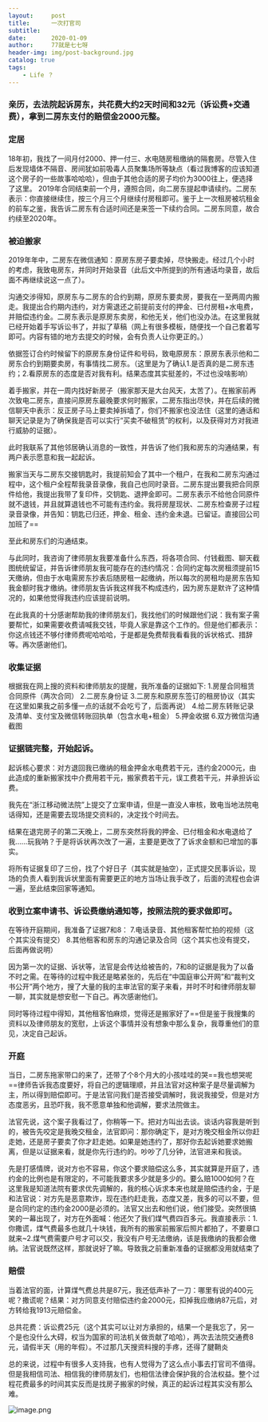 ```yaml
---
layout:     post
title:      一次打官司
subtitle:   
date:       2020-01-09
author:     77就是七七呀
header-img: img/post-background.jpg
catalog: true
tags:
    - Life ？ 
---
```

[^_^]: # (哈哈我是注释，不会在浏览器中显示。)
[^_^]: # (tags包含杂谈，Life ？，Books,El Psy Congroo，Korea)


### 亲历，去法院起诉房东，共花费大约2天时间和32元（诉讼费+交通费），拿到二房东支付的赔偿金2000元整。

### 定居

18年初，我找了一间月付2000、押一付三、水电随房租缴纳的隔套房。尽管入住后发现墙体不隔音、房间犹如前吸毒人员聚集场所等缺点（看过我博客的应该知道这个房子的一些故事哈哈哈），但由于其他合适的房子均价为3000往上，便选择了这里。
2019年合同结束前一个月，遵照合同，向二房东提起申请续约。二房东表示：你直接继续住，按三个月三个月继续付房租即可。鉴于上一次租房被坑租金的前车之鉴，我告诉二房东有合适时间还是来签一下续约合同。二房东同意，故合约续至2020年。

### 被迫搬家

2019年年中，二房东在微信通知：原房东房子要卖掉，尽快搬走。经过几个小时的考虑，我致电房东，并同时开始录音（此后文中所提到的所有通话均录音，故后面不再继续说这一点了）。

沟通交涉得知，原房东与二房东的合约到期，原房东要卖房，要我在一至两周内搬走。我提出合约期内违约，对方需退还之前提前支付的押金、已付房租+水电费，并赔偿违约金。二房东表示是原房东卖房，和他无关，他们也没办法。在这里我就已经开始着手写诉讼书了，并拟了草稿（网上有很多模板，随便找一个自己套着写即可。内容有错的地方去提交的时候，会有负责人让你更正的。）

依据签订合约时候留下的原房东身份证件和号码，致电原房东：原房东表示他和二房东合约到期要卖房，有事情找二房东。（这里是为了确认1.是否真的是二房东违约；2.看原房东的态度是否对我有利。结果态度其实挺差的，不过也没啥影响）

着手搬家，并在一周内找好新房子（搬家那天是大台风天，太苦了）。在搬家前再次致电二房东，直接问原房东最晚要求何时搬家，二房东指出尽快，并在后续的微信聊天中表示：反正房子马上要卖掉拆墙了，你们不搬家也没法住（这里的通话和聊天记录是为了确保我是否可以实行“买卖不破租赁”的权利，以及获得对方对我进行威胁的证据）。

此时我联系了其他邻居确认消息的一致性，并告诉了他们我和房东的沟通结果，有两户表示愿意和我一起起诉。

搬家当天与二房东交接钥匙时，我提前知会了其中一个租户，在我和二房东沟通过程中，这个租户全程帮我录音录像，我自己也同时录音。二房东提出要我把合同原件给他，我提出我带了复印件，交钥匙、退押金即可。二房东表示不给他合同原件就不退钱，并且就算退钱也不可能有违约金。我将房屋现状、二房东检查房子过程录音录像，并告知：钥匙已归还，押金、租金、违约金未退。已留证。直接回公司加班了==

至此和房东们的沟通结束。

与此同时，我咨询了律师朋友我要准备什么东西，将各项合同、付钱截图、聊天截图统统留证，并告诉律师朋友我可能存在的违约情况：合同约定每次房租须提前15天缴纳，但由于水电需房东抄表后随房租一起缴纳，所以每次的房租均是房东告知我金额时我才缴纳。律师朋友告诉我这样我不构成违约，因为房东是默许了这种情况的，如果他觉得我违约应该提前说明。

在此我真的十分感谢帮助我的律师朋友们，我找他们的时候跟他们说：我有案子需要帮忙，如果需要收费请喊我交钱，毕竟人家是靠这个工作的。但是他们都表示：你这点钱还不够付律师费呢哈哈哈，于是都是免费帮我看看我的诉状格式、措辞等。再次感谢他们。

### 收集证据

根据我在网上搜的资料和律师朋友的提醒，我所准备的证据如下:
1.房屋合同租赁合同原件（两次合同）
2.二房东身份证
3.二房东和原房东签订的租房协议（其实在这里如果我之前多懂一点的话就不会吃亏了，后面再说）
4.给二房东转账记录及清单、支付宝及微信转账回执单（包含水电+租金）
5.押金收据
6.双方微信沟通截图

### 证据链完整，开始起诉。

起诉核心要求：对方退回我已缴纳的租金押金水电费若干元，违约金2000元，由此造成的重新搬家找中介费用若干元，搬家费若干元，误工费若干元，并承担诉讼费。

我先在“浙江移动微法院”上提交了立案申请，但是一直没人审核，致电当地法院电话得知，还是需要去现场提交资料的，决定找个时间去。

结果在退完房子的第二天晚上，二房东突然将我的押金、已付租金和水电退给了我……玩我呐？于是将诉状再次改了一遍，主要是更改了了诉求金额和已增加的事实。

将所有证据复印了三份，找了个好日子（其实就是抽空），正式提交民事诉讼，现场的负责人看到我诉状里面有需要更正的地方当场让我手改了，后面的流程也会讲一遍，至此结束回家等通知。

### 收到立案申请书、诉讼费缴纳通知等，按照法院的要求做即可。

在等待开庭期间，我准备了证据7和8：
7.电话录音、其他租客帮忙拍的视频（这个其实没有提交）
8.其他租客和房东的沟通记录及合同（这个其实也没有提交，后面再做说明）

因为第一次的证据、诉状等，法官是会传达给被告的，7和8的证据是我为了以备不时之需。在等待的过程中我还是略紧张的，先后在“中国庭审公开网”和“裁判文书公开”两个地方，搜了大量的我的主审法官的案子来看，并时不时和律师朋友聊一聊，其实就是想安慰一下自己。再次感谢他们。

同时等待过程中得知，其他租客怕麻烦，觉得还是搬家好了==但是鉴于我搜集的资料以及律师朋友的宽慰，上诉这个事情并没有想象中那么复杂，我尊重他们的意见，决定自己起诉。

### 开庭

当日，二房东拖家带口的来了，还带了个8个月大的小孩哇哇的哭==我也想哭呢==律师告诉我态度要好，将自己的逻辑理顺，并且法官对这种案子是尽量调解为主，所以得到赔偿即可。于是法官问我们是否接受调解时，我说我接受，但是对方态度恶劣，且恐吓我，我不愿意单独和他调解，要求法院做主。

法官先说，这个案子我看过了，你稍等一下。把对方叫出去谈。谈话内容我是听到的，被告先咬定是我晚交租金，法官即问：那你确定下，是对方晚交租金所以你赶走她，还是房子要卖了你才赶走她。如果是她违约了，那好你去起诉她要求她搬离，但是以证据来看，就是你先行违约的。吵吵了几分钟，法官进来和我谈。

先是打感情牌，说对方也不容易，你这个要求赔偿这么多，其实就算是开庭了，违约金的比例也是有限定的，不可能我要求多少就是多少的。要么赔1000如何？在这里我是知道法院有要求优先调解的，我的核心诉求本来也就是赔偿违约金，于是和法官说：对方先是恶意欺诈，现在违约赶走我，态度又差，我多的可以不要，但是合同约定的违约金2000是必须的。法官又出去和他们说，他们接受。突然很搞笑的一幕出现了，对方在外面喊：他还欠了我们煤气费四百多元。我直接表示：1.你撒谎，煤气费最多也就几十块钱，我所有的搬家前搬家后照片都拍了，不要章口就来~2.煤气费需要户号才可以交，我没有户号无法缴纳，该是我缴纳的我都会缴纳。法官说既然这样，那就说好了嘛。导致我之前重新准备的证据都没用就结束了 
### 赔偿
当着法官的面，计算煤气费总共是87元，我还低声补了一刀：哪里有说的400元呢？撒谎呢？结果：对方同意支付赔偿违约金2000元，扣掉我应缴纳87元后，对方转给我1913元赔偿金。

总共花费：诉讼费25元（这个其实可以让对方承担的，结果一个是我忘了，另一个是也没什么大碍，权当为国家的司法机关做贡献了哈哈），两次去法院交通费8元，请假半天（用的年假）。不过那几天搜资料搜的手疼，还得了腱鞘炎 

总的来说，过程中有很多人支持我，也有人觉得为了这么点小事去打官司不值得。但是我相信司法、相信我的律师朋友们，也相信法律会保护我的合法权益。整个过程花费最多的时间其实反而是找房子搬家的时候，真正的起诉过程其实没有那么难。

![image.png](https://i.loli.net/2020/05/25/HpMIw4KV9z2eboy.png)